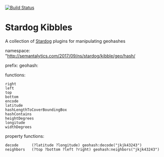 [![Build Status](https://travis-ci.org/semantalytics/stardog-kibbles.svg?branch=master)](https://travis-ci.org/semantalytics/stardog-kibbles)

# Stardog Kibbles

A collection of [Stardog](http://stardog.com) plugins for manipulating geohashes

namespace: "http://semantalytics.com/2017/09/ns/stardog/kibble/geo/hash/

prefix: geohash:

functions:

    right
    left
    top
    bottom
    encode
    latitude
    hashLengthToCoverBoundingBox
    hashContains
    heightDegrees
    longitude
    widthDegrees
    
property functions:

    decode      (?latitude ?longitude) geohash:decode("jkjk43243")
    neighbors   (?top ?bottom ?left ?right) geohash:neighbors("jkjk43243")
